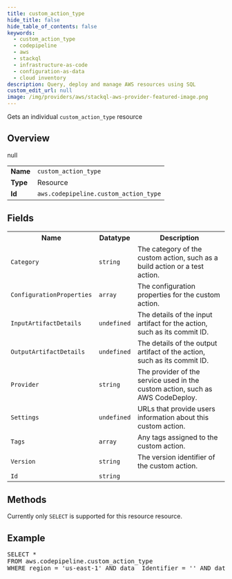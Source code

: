 ```yaml
---
title: custom_action_type
hide_title: false
hide_table_of_contents: false
keywords:
  - custom_action_type
  - codepipeline
  - aws
  - stackql
  - infrastructure-as-code
  - configuration-as-data
  - cloud inventory
description: Query, deploy and manage AWS resources using SQL
custom_edit_url: null
image: /img/providers/aws/stackql-aws-provider-featured-image.png
---
```

Gets an individual <code>custom_action_type</code> resource

## Overview
<table><tbody>
<tr><td><b>Name</b></td><td><code>custom_action_type</code></td></tr>
<tr><td><b>Type</b></td><td>Resource</td></tr>
null
<tr><td><b>Id</b></td><td><code>aws.codepipeline.custom_action_type</code></td></tr>
</tbody></table>

## Fields
<table><tbody>
<tr><th>Name</th><th>Datatype</th><th>Description</th></tr>
<tr><td><code>Category</code></td><td><code>string</code></td><td>The category of the custom action, such as a build action or a test action.</td></tr><tr><td><code>ConfigurationProperties</code></td><td><code>array</code></td><td>The configuration properties for the custom action.</td></tr><tr><td><code>InputArtifactDetails</code></td><td><code>undefined</code></td><td>The details of the input artifact for the action, such as its commit ID.</td></tr><tr><td><code>OutputArtifactDetails</code></td><td><code>undefined</code></td><td>The details of the output artifact of the action, such as its commit ID.</td></tr><tr><td><code>Provider</code></td><td><code>string</code></td><td>The provider of the service used in the custom action, such as AWS CodeDeploy.</td></tr><tr><td><code>Settings</code></td><td><code>undefined</code></td><td>URLs that provide users information about this custom action.</td></tr><tr><td><code>Tags</code></td><td><code>array</code></td><td>Any tags assigned to the custom action.</td></tr><tr><td><code>Version</code></td><td><code>string</code></td><td>The version identifier of the custom action.</td></tr><tr><td><code>Id</code></td><td><code>string</code></td><td></td></tr>
</tbody></table>

## Methods
Currently only <code>SELECT</code> is supported for this resource resource.

## Example
<pre>
SELECT * 
FROM aws.codepipeline.custom_action_type
WHERE region = 'us-east-1' AND data__Identifier = '<Category>' AND data__Identifier = '<Provider>' AND data__Identifier = '<Version>'
</pre>
